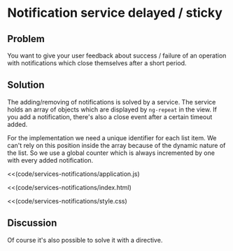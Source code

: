 # Notification service delayed / sticky

## Problem

You want to give your user feedback about success / failure of an operation with notifications which
close themselves after a short period.


## Solution

The adding/removing of notifications is solved by a service. The service holds an array of objects
which are displayed by `ng-repeat` in the view. If you add a notification, there's also a close
event after a certain timeout added.

For the implementation we need a unique identifier for each list item. We can't rely on this position
inside the array because of the dynamic nature of the list. So we use a global counter which is always
incremented by one with every added notification.

<<(code/services-notifications/application.js)

<<(code/services-notifications/index.html)

<<(code/services-notifications/style.css)

## Discussion

Of course it's also possible to solve it with a directive.